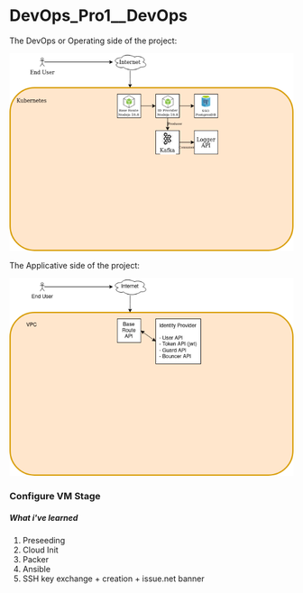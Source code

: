 # DevOps_Pro1__DevOps

The DevOps or Operating side of the project:

![](DevOps_Pro1.drawio.png?raw=true)

The Applicative side of the project:

![](DevOps_Pro1_App.drawio.png?raw=true)



### Configure VM Stage

##### What i've learned

1. Preseeding
2. Cloud Init
3. Packer
4. Ansible
5. SSH key exchange + creation + issue.net banner

